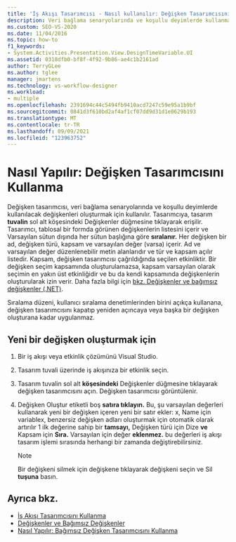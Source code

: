 ```yaml
---
title: 'İş Akışı Tasarımcısı - Nasıl kullanılır: Değişken Tasarımcısını Kullanma'
description: Veri bağlama senaryolarında ve koşullu deyimlerde kullanmak üzere değişkenler oluşturmak için değişken tasarımcısını kullanmayı öğrenin.
ms.custom: SEO-VS-2020
ms.date: 11/04/2016
ms.topic: how-to
f1_keywords:
- System.Activities.Presentation.View.DesignTimeVariable.UI
ms.assetid: 0318dfb0-bf8f-4f92-9b86-ae4c1b2161ad
author: TerryGLee
ms.author: tglee
manager: jmartens
ms.technology: vs-workflow-designer
ms.workload:
- multiple
ms.openlocfilehash: 2391694c44c5494fb9410acd7247c59e95a1b9bf
ms.sourcegitcommit: 0841d3f610bd2af4af1cf07dd9d31d1e0629b193
ms.translationtype: MT
ms.contentlocale: tr-TR
ms.lasthandoff: 09/09/2021
ms.locfileid: "123963752"
---
```

# <a name="how-to-use-the-variable-designer"></a>Nasıl Yapılır: Değişken Tasarımcısını Kullanma

Değişken tasarımcısı, veri bağlama senaryolarında ve koşullu deyimlerde kullanılacak değişkenleri oluşturmak için kullanılır. Tasarımcıya, tasarım **tuvalin** sol alt köşesindeki Değişkenler düğmesine tıklayarak erişilir. Tasarımcı, tablosal bir formda görünen değişkenlerin listesini içerir ve Varsayılan sütun dışında her sütun başlığına göre **sıralanır.** Her değişken bir ad, değişken türü, kapsam ve varsayılan değer (varsa) içerir. Ad ve varsayılan değer düzenlenebilir metin alanlarıdır ve tür ve kapsam açılır listedir. Kapsam, değişken tasarımcısı çağrıldığında seçilen etkinliktir. Bir değişken seçim kapsamında oluşturulamazsa, kapsam varsayılan olarak seçimin en yakın üst etkinliğidir ve bu da kendi kapsamında değişkenlerin oluşturularak izin verir. Daha fazla bilgi için [bkz. Değişkenler ve bağımsız değişkenler (.NET)](/dotnet/framework/windows-workflow-foundation/variables-and-arguments).

 Sıralama düzeni, kullanıcı sıralama denetimlerinden birini açıkça kullanana, değişken tasarımcısını kapatıp yeniden açıncaya veya başka bir değişken oluşturana kadar uygulanmaz.

## <a name="to-create-a-new-variable"></a>Yeni bir değişken oluşturmak için

1. Bir iş akışı veya etkinlik çözümünü Visual Studio.

2. Tasarım tuvali üzerinde iş akışınıza bir etkinlik seçin.

3. Tasarım tuvalin sol alt **köşesindeki** Değişkenler düğmesine tıklayarak değişken tasarımcısını açın. Değişken tasarımcısı görüntülenir.

4. Değişken Oluştur etiketli boş **satıra tıklayın.** Bu, şu varsayılan değerleri kullanarak yeni bir değişken içeren yeni  bir satır ekler: x, Name için variablex, benzersiz değişken adları oluşturmak için otomatik  olarak artırılır 1 ilk değerine sahip bir **tamsayı,** Değişken türü için Dize **ve** Kapsam için **Sıra.** Varsayılan için değer **eklenmez.** bu değerleri iş akışı tasarım işlemi sırasında herhangi bir zamanda değiştirebilirsiniz.

    > [!NOTE]
    > Bir değişkeni silmek için değişkene tıklayarak değişkeni seçin ve Sil **tuşuna** basın.

## <a name="see-also"></a>Ayrıca bkz.

- [İş Akışı Tasarımcısını Kullanma](developing-applications-with-the-workflow-designer.md)
- [Değişkenler ve Bağımsız Değişkenler](/dotnet/framework/windows-workflow-foundation/variables-and-arguments)
- [Nasıl Yapılır: Bağımsız Değişken Tasarımcısını Kullanma](../workflow-designer/how-to-use-the-argument-designer.md)
